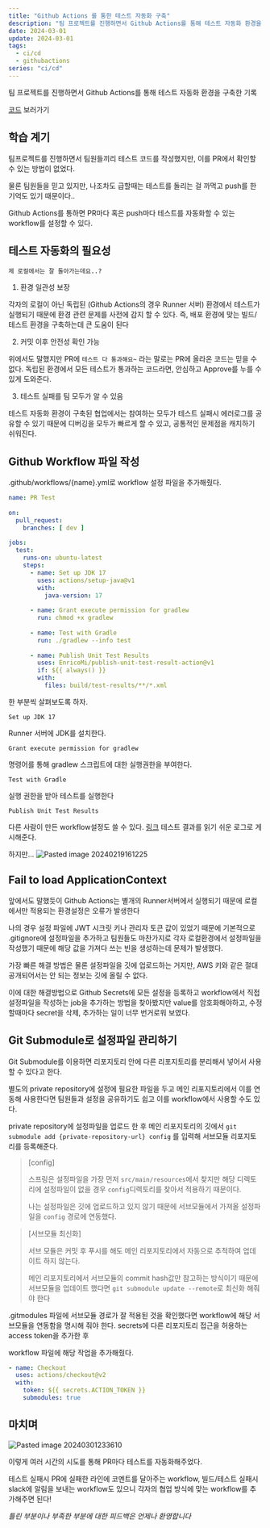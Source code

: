 ```yaml
---
title: "Github Actions 를 통한 테스트 자동화 구축"
description: "팀 프로젝트를 진행하면서 Github Actions를 통해 테스트 자동화 환경을 구축한 기록"
date: 2024-03-01
update: 2024-03-01
tags:
  - ci/cd
  - githubactions
series: "ci/cd"
---
```



팀 프로젝트를 진행하면서 Github Actions를 통해 테스트 자동화 환경을 구축한 기록

[코드](https://github.com/jinkshower/please-praise) 보러가기

## 학습 계기

팀프로젝트를 진행하면서 팀원들끼리 테스트 코드를 작성했지만, 이를 PR에서 확인할 수 있는 방법이 없었다. 

물론 팀원들을 믿고 있지만,  나조차도 급할때는 테스트를 돌리는 걸 까먹고 push를 한 기억도 있기 때문이다.. 

Github Actions를 통하면 PR마다 혹은 push마다 테스트를 자동화할 수 있는 workflow를 설정할 수 있다.

## 테스트 자동화의 필요성

`제 로컬에서는 잘 돌아가는데요..?`

1. 환경 일관성 보장

각자의 로컬이 아닌 독립된 (Github Actions의 경우 Runner 서버) 환경에서 테스트가 실행되기 때문에 환경 관련 문제를 사전에 감지 할 수 있다.
즉, 배포 환경에 맞는 빌드/테스트 환경을 구축하는데 큰 도움이 된다

2. 커밋 이후 안전성 확인 가능

위에서도 말했지만 PR에 `테스트 다 통과해요~` 라는 말로는 PR에 올라온 코드는 믿을 수 없다. 독립된 환경에서 모든 테스트가 통과하는 코드라면, 안심하고 Approve를 누를 수 있게 도와준다. 

3. 테스트 실패를 팀 모두가 알 수 있음

테스트 자동화 환경이 구축된 협업에서는 참여하는 모두가 테스트 실패시 에러로그를 공유할 수 있기 때문에 디버깅을 모두가 빠르게 할 수 있고, 공통적인 문제점을 캐치하기 쉬워진다. 

## Github Workflow 파일 작성

.github/workflows/{name}.yml로 workflow 설정 파일을 추가해줬다.

```yml
name: PR Test  
  
on:  
  pull_request:  
    branches: [ dev ]  
  
jobs:  
  test:  
    runs-on: ubuntu-latest  
    steps:  
      - name: Set up JDK 17  
        uses: actions/setup-java@v1  
        with:  
          java-version: 17    
  
      - name: Grant execute permission for gradlew  
        run: chmod +x gradlew  
  
      - name: Test with Gradle  
        run: ./gradlew --info test  
  
      - name: Publish Unit Test Results  
        uses: EnricoMi/publish-unit-test-result-action@v1  
        if: ${{ always() }}  
        with:  
          files: build/test-results/**/*.xml
```

한 부분씩 살펴보도록 하자.

`Set up JDK 17`

Runner 서버에 JDK를 설치한다. 

`Grant execute permission for gradlew`

명령어를 통해 gradlew 스크립트에 대한 실행권한을 부여한다.

`Test with Gradle`

실행 권한을 받아 테스트를 실행한다

`Publish Unit Test Results`

다른 사람이 만든 workflow설정도 쓸 수 있다. [링크](https://github.com/EnricoMi/publish-unit-test-result-action)
테스트 결과를 읽기 쉬운 로그로 게시해준다.

하지만... 
![Pasted image 20240219161225](https://github.com/jinkshower/jinkshower.github.io/assets/135244018/1f76a31c-2e77-4ce2-bf41-818fdf1fda07)

## Fail to load ApplicationContext

앞에서도 말했듯이 Github Actions는 별개의 Runner서버에서 실행되기 때문에 로컬에서만 적용되는 환경설정은 오류가 발생한다

나의 경우 설정 파일에 JWT 시크릿 키나 관리자 토큰 값이 있었기 때문에 기본적으로 .gitignore에 설정파일을 추가하고 팀원들도 마찬가지로 각자 로컬환경에서 설정파일을 작성했기 때문에 해당 값을 가져다 쓰는 빈을 생성하는데 문제가 발생했다.

가장 빠른 해결 방법은 물론 설정파일을 깃에 업로드하는 거지만, AWS 키와 같은 절대 공개되어서는 안
되는 정보는 깃에 올릴 수 없다.

이에 대한 해결방법으로 
Github Secrets에 모든 설정을 등록하고 workflow에서 직접 설정파일을 작성하는 job을 추가하는 방법을 찾아봤지만 value를 암호화해야하고, 수정할때마다 secret을 삭제, 추가하는 일이 너무 번거로워 보였다.

## Git Submodule로 설정파일 관리하기

Git Submodule를 이용하면 리포지토리 안에 다른 리포지토리를 분리해서 넣어서 사용할 수 있다고 한다.

별도의 private repository에 설정에 필요한 파일을 두고 메인 리포지토리에서 이를 연동해 사용한다면 팀원들과 설정을 공유하기도 쉽고 이를 workflow에서 사용할 수도 있다.

private repository에 설정파일을 업로드 한 후 메인 리포지토리의 깃에서 
`git submodule add {private-repository-url} config`
를 입력해 서브모듈 리포지토리를 등록해준다.

>[config]
>
>스프링은 설정파일을 가장 먼저 `src/main/resources`에서 찾지만 해당 디렉토리에 설정파일이 없을 경우 `config`디렉토리를 찾아서 적용하기 때문이다. 
>
>나는 설정파일은 깃에 업로드하고 있지 않기 때문에 서브모듈에서 가져올 설정파일을 `config` 경로에 연동했다. 

>[서브모듈 최신화]
>
>서브 모듈은 커밋 후 푸시를 해도 메인 리포지토리에서 자동으로 추적하여 업데이트 하지 않는다.
>
>메인 리포지토리에서 서브모듈의 commit hash값만 참고하는 방식이기 때문에 서브모듈을 업데이트 했다면 `git submodule update --remote`로 최신화 해줘야 한다

.gitmodules 파일에 서브모듈 경로가 잘 적용된 것을 확인했다면 workflow에 해당 서브모듈을 연동함을 명시해 줘야 한다. 
secrets에 다른 리포지토리 접근을 허용하는 access token을 추가한 후

workflow 파일에 해당 작업을 추가해줬다.
```yml
- name: Checkout  
  uses: actions/checkout@v2  
  with:  
    token: ${{ secrets.ACTION_TOKEN }}  
    submodules: true
```

## 마치며

![Pasted image 20240301233610](https://github.com/jinkshower/jinkshower.github.io/assets/135244018/701cd629-2d9a-4185-8157-803e3696b32c)

이렇게 여러 시간의 시도를 통해 PR마다 테스트를 자동화해주었다.

테스트 실패시 PR에 실패한 라인에 코멘트를 달아주는 workflow, 빌드/테스트 실패시 slack에 알림을 보내는 workflow도 있으니 각자의 협업 방식에 맞는 workflow를 추가해주면 된다! 

*틀린 부분이나 부족한 부분에 대한 피드백은 언제나 환영합니다*

